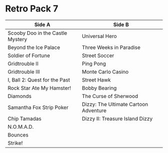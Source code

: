 # Retro Pack 7

| **Side A**                       | **Side B**                            |
| -------------------------------- | ------------------------------------- |
| Scooby Doo in the Castle Mystery | Universal Hero                        |
| Beyond the Ice Palace            | Three Weeks in Paradise               |
| Soldier of Fortune               | Street Soccer                         |
| Gridtrouble II                   | Ping Pong                             |
| Gridtrouble III                  | Monte Carlo Casino                    |
| I, Ball 2: Quest for the Past    | Street Hawk                           |
| Rock Star Ate My Hamster!        | Bobby Bearing                         |
| Diamonds                         | The Curse of Sherwood                 |
| Samantha Fox Strip Poker         | Dizzy: The Ultimate Cartoon Adventure |
| Chip Tamadas                     | Dizzy II: Treasure Island Dizzy       |
| N.O.M.A.D.                       |                                       |
| Bounces                          |                                       |
| Strike!                          |                                       |

